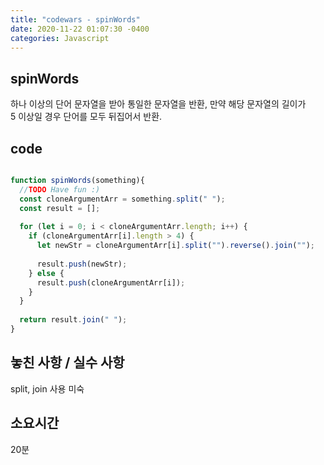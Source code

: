 ```yaml
---
title: "codewars - spinWords"
date: 2020-11-22 01:07:30 -0400
categories: Javascript
---
```


spinWords
---
하나 이상의 단어 문자열을 받아 통일한 문자열을 반환, 만약 해당 문자열의 길이가<br>
5 이상일 경우 단어를 모두 뒤집어서 반환.<br>

code
---
```js

function spinWords(something){
  //TODO Have fun :)
  const cloneArgumentArr = something.split(" ");
  const result = [];
  
  for (let i = 0; i < cloneArgumentArr.length; i++) {
    if (cloneArgumentArr[i].length > 4) {
      let newStr = cloneArgumentArr[i].split("").reverse().join("");
    
      result.push(newStr);
    } else {
      result.push(cloneArgumentArr[i]);
    }
  }
  
  return result.join(" ");
}
```

놓친 사항 / 실수 사항
---
split, join 사용 미숙

소요시간
---
20분

